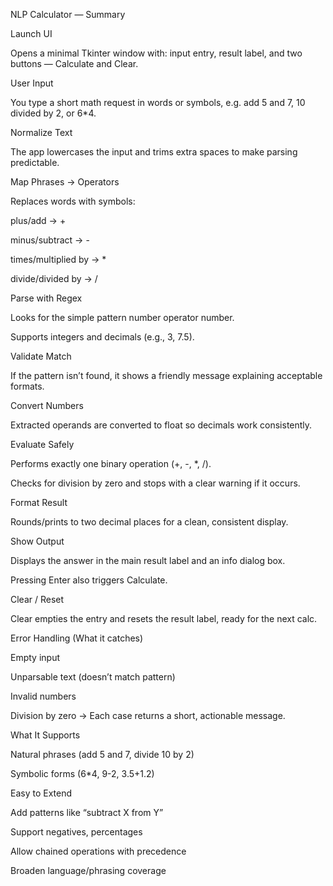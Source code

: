 NLP Calculator — Summary

Launch UI

Opens a minimal Tkinter window with: input entry, result label, and two buttons — Calculate and Clear.

User Input

You type a short math request in words or symbols, e.g. add 5 and 7, 10 divided by 2, or 6*4.

Normalize Text

The app lowercases the input and trims extra spaces to make parsing predictable.

Map Phrases → Operators

Replaces words with symbols:

plus/add → +

minus/subtract → -

times/multiplied by → *

divide/divided by → /

Parse with Regex

Looks for the simple pattern number operator number.

Supports integers and decimals (e.g., 3, 7.5).

Validate Match

If the pattern isn’t found, it shows a friendly message explaining acceptable formats.

Convert Numbers

Extracted operands are converted to float so decimals work consistently.

Evaluate Safely

Performs exactly one binary operation (+, -, *, /).

Checks for division by zero and stops with a clear warning if it occurs.

Format Result

Rounds/prints to two decimal places for a clean, consistent display.

Show Output

Displays the answer in the main result label and an info dialog box.

Pressing Enter also triggers Calculate.

Clear / Reset

Clear empties the entry and resets the result label, ready for the next calc.

Error Handling (What it catches)

Empty input

Unparsable text (doesn’t match pattern)

Invalid numbers

Division by zero
→ Each case returns a short, actionable message.

What It Supports

Natural phrases (add 5 and 7, divide 10 by 2)

Symbolic forms (6*4, 9-2, 3.5+1.2)

Easy to Extend

Add patterns like “subtract X from Y”

Support negatives, percentages

Allow chained operations with precedence

Broaden language/phrasing coverage
